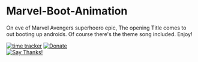 # Marvel-Boot-Animation
On eve of Marvel Avengers superhoero epic, The opening Title comes to out booting up androids. Of course there's the theme song included.  Enjoy!

[![time tracker](https://wakatime.com/badge/github/Grv-Singh/Marvel-Boot-Animation.svg)](https://wakatime.com/badge/github/Grv-Singh/Marvel-Boot-Animation)
[![Donate](https://img.shields.io/badge/Donate-PayPal-green.svg)](https://www.paypal.me/grv97)<br>
[![Say Thanks!](https://img.shields.io/badge/Say%20Thanks-!-1EAEDB.svg)](https://saythanks.io/to/acad.grv97@gmail.com)<br>
